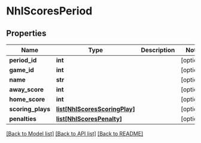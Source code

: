 # NhlScoresPeriod

## Properties
Name | Type | Description | Notes
------------ | ------------- | ------------- | -------------
**period_id** | **int** |  | [optional] 
**game_id** | **int** |  | [optional] 
**name** | **str** |  | [optional] 
**away_score** | **int** |  | [optional] 
**home_score** | **int** |  | [optional] 
**scoring_plays** | [**list[NhlScoresScoringPlay]**](NhlScoresScoringPlay.md) |  | [optional] 
**penalties** | [**list[NhlScoresPenalty]**](NhlScoresPenalty.md) |  | [optional] 

[[Back to Model list]](../README.md#documentation-for-models) [[Back to API list]](../README.md#documentation-for-api-endpoints) [[Back to README]](../README.md)

